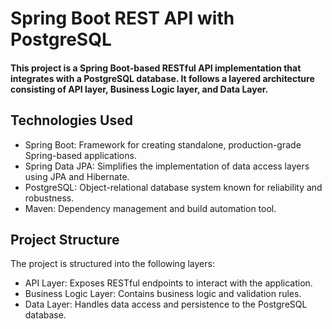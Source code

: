 # Spring Boot REST API with PostgreSQL
#### This project is a Spring Boot-based RESTful API implementation that integrates with a PostgreSQL database. It follows a layered architecture consisting of API layer, Business Logic layer, and Data Layer.

## Technologies Used
- Spring Boot: Framework for creating standalone, production-grade Spring-based applications.
- Spring Data JPA: Simplifies the implementation of data access layers using JPA and Hibernate.
- PostgreSQL: Object-relational database system known for reliability and robustness.
- Maven: Dependency management and build automation tool.
  
## Project Structure
The project is structured into the following layers:

- API Layer: Exposes RESTful endpoints to interact with the application.
- Business Logic Layer: Contains business logic and validation rules.
- Data Layer: Handles data access and persistence to the PostgreSQL database.
